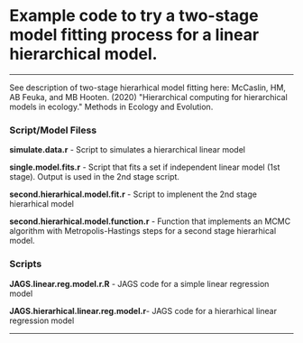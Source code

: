 
# Example code to try a two-stage model fitting process for a linear hierarchical model.  

---

See description of two-stage hierarhical model fitting here: McCaslin, HM, AB Feuka, and MB Hooten. (2020) "Hierarchical computing for hierarchical models in ecology." Methods in Ecology and Evolution.



### Script/Model Filess

**simulate.data.r** - Script to simulates a hierarchical linear model

**single.model.fits.r** - Script that fits a set if independent linear model (1st stage). Output is used in the 2nd stage script.

**second.hierarhical.model.fit.r** - Script to implenent the 2nd stage hierarhical model

**second.hierarhical.model.function.r** - Function that implements an MCMC algorithm with Metropolis-Hastings steps for a second stage hierarhical model.

### Scripts

**JAGS.linear.reg.model.r.R** - JAGS code for a simple linear regression model

**JAGS.hierarhical.linear.reg.model.r**- JAGS code for a hierarhical linear regression model

---
